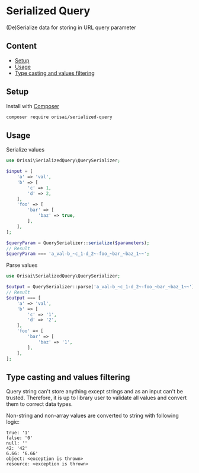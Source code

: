 # Serialized Query

(De)Serialize data for storing in URL query parameter

## Content

- [Setup](#setup)
- [Usage](#usage)
- [Type casting and values filtering](#type-casting-and-values-filtering)

## Setup

Install with [Composer](https://getcomposer.org)

```sh
composer require orisai/serialized-query
```

## Usage

Serialize values

```php
use Orisai\SerializedQuery\QuerySerializer;

$input = [
	'a' => 'val',
	'b' => [
		'c' => 1,
		'd' => 2,
	],
	'foo' => [
		'bar' => [
			'baz' => true,
		],
	],
];

$queryParam = QuerySerializer::serialize($parameters);
// Result
$queryParam === 'a_val-b_~c_1-d_2~-foo_~bar_~baz_1~~';
```

Parse values

```php
use Orisai\SerializedQuery\QuerySerializer;

$output = QuerySerializer::parse('a_val-b_~c_1-d_2~-foo_~bar_~baz_1~~');
// Result
$output === [
	'a' => 'val',
	'b' => [
		'c' => '1',
		'd' => '2',
	],
	'foo' => [
		'bar' => [
			'baz' => '1',
		],
	],
];
```

## Type casting and values filtering

Query string can't store anything except strings and as an input can't be trusted. Therefore, it is up to library user
to validate all values and convert them to correct data types.

Non-string and non-array values are converted to string with following logic:

```
true: '1'
false: '0'
null: ''
42: '42'
6.66: '6.66'
object: <exception is thrown>
resource: <exception is thrown>
```
